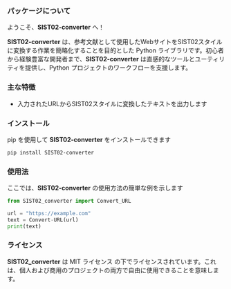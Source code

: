 ### パッケージについて

ようこそ、**SIST02-converter** へ！

**SIST02-converter** は、参考文献として使用したWebサイトをSIST02スタイルに変換する作業を簡略化することを目的とした Python ライブラリです。初心者から経験豊富な開発者まで、**SIST02-converter** は直感的なツールとユーティリティを提供し、Python プロジェクトのワークフローを支援します。

### 主な特徴

- 入力されたURLからSIST02スタイルに変換したテキストを出力します

### インストール

pip を使用して **SIST02-converter** をインストールできます

```bash
pip install SIST02-converter
```

### 使用法

ここでは、**SIST02-converter** の使用方法の簡単な例を示します

```python
from SIST02_converter import Convert_URL

url = "https://example.com"
text = Convert-URL(url)
print(text)
```

### ライセンス

**SIST02_converter** は MIT ライセンス の下でライセンスされています。これは、個人および商用のプロジェクトの両方で自由に使用できることを意味します。